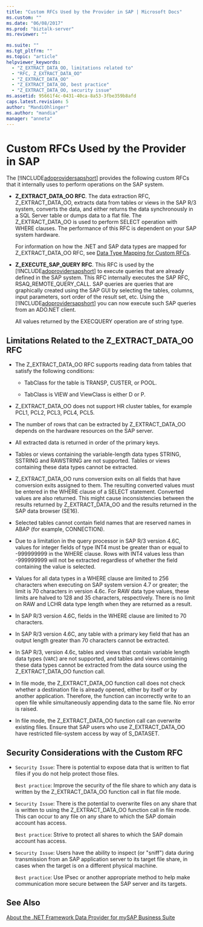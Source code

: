 ```yaml
---
title: "Custom RFCs Used by the Provider in SAP | Microsoft Docs"
ms.custom: ""
ms.date: "06/08/2017"
ms.prod: "biztalk-server"
ms.reviewer: ""

ms.suite: ""
ms.tgt_pltfrm: ""
ms.topic: "article"
helpviewer_keywords: 
  - "Z_EXTRACT_DATA_OO, limitations related to"
  - "RFC, Z_EXTRACT_DATA_OO"
  - "Z_EXTRACT_DATA_OO"
  - "Z_EXTRACT_DATA_OO, best practice"
  - "Z_EXTRACT_DATA_OO, security issue"
ms.assetid: 95661f4c-0431-40ca-8a53-3fbe359b8afd
caps.latest.revision: 5
author: "MandiOhlinger"
ms.author: "mandia"
manager: "anneta"
---
```

# Custom RFCs Used by the Provider in SAP
The [!INCLUDE[adoprovidersapshort](../../includes/adoprovidersapshort-md.md)] provides the following custom RFCs that it internally uses to perform operations on the SAP system.  
  
- **Z_EXTRACT_DATA_OO RFC**. The data extraction RFC, Z_EXTRACT_DATA_OO, extracts data from tables or views in the SAP R/3 system, converts the data, and either returns the data synchronously in a SQL Server table or dumps data to a flat file. The Z_EXTRACT_DATA_OO is used to perform SELECT operation with WHERE clauses. The performance of this RFC is dependent on your SAP system hardware.  
  
   For information on how the .NET and SAP data types are mapped for Z_EXTRACT_DATA_OO RFC, see [Data Type Mapping for Custom RFCs](../../adapters-and-accelerators/adapter-sap/data-type-mapping-for-custom-rfcs.md).  
  
- **Z_EXECUTE_SAP_QUERY RFC**. This RFC is used by the [!INCLUDE[adoprovidersapshort](../../includes/adoprovidersapshort-md.md)] to execute queries that are already defined in the SAP system. This RFC internally executes the SAP RFC, RSAQ_REMOTE_QUERY_CALL. SAP queries are queries that are graphically created using the SAP GUI by selecting the tables, columns, input parameters, sort order of the result set, etc. Using the [!INCLUDE[adoprovidersapshort](../../includes/adoprovidersapshort-md.md)] you can now execute such SAP queries from an ADO.NET client.  
  
   All values returned by the EXECQUERY operation are of string type.  
  
## Limitations Related to the Z_EXTRACT_DATA_OO RFC  
  
-   The Z_EXTRACT_DATA_OO RFC supports reading data from tables that satisfy the following conditions:  
  
    -   TabClass for the table is TRANSP, CUSTER, or POOL.  
  
    -   TabClass is VIEW and ViewClass is either D or P.  
  
-   Z_EXTRACT_DATA_OO does not support HR cluster tables, for example PCL1, PCL2, PCL3, PCL4, PCL5.  
  
-   The number of rows that can be extracted by Z_EXTRACT_DATA_OO depends on the hardware resources on the SAP server.  
  
-   All extracted data is returned in order of the primary keys.  
  
-   Tables or views containing the variable-length data types STRING, SSTRING and RAWSTRING are not supported. Tables or views containing these data types cannot be extracted.  
  
-   Z_EXTRACT_DATA_OO runs conversion exits on all fields that have conversion exits assigned to them. The resulting converted values must be entered in the WHERE clause of a SELECT statement. Converted values are also returned. This might cause inconsistencies between the results returned by Z_EXTRACT_DATA_OO and the results returned in the SAP data browser (SE16).  
  
-   Selected tables cannot contain field names that are reserved names in ABAP (for example, CONNECTION).  
  
-   Due to a limitation in the query processor in SAP R/3 version 4.6C, values for integer fields of type INT4 must be greater than or equal to -999999999 in the WHERE clause. Rows with INT4 values less than -999999999 will not be extracted regardless of whether the field containing the value is selected.  
  
-   Values for all data types in a WHERE clause are limited to 256 characters when executing on SAP system version 4.7 or greater; the limit is 70 characters in version 4.6c. For RAW data type values, these limits are halved to 128 and 35 characters, respectively. There is no limit on RAW and LCHR data type length when they are returned as a result.  
  
-   In SAP R/3 version 4.6C, fields in the WHERE clause are limited to 70 characters.  
  
-   In SAP R/3 version 4.6C, any table with a primary key field that has an output length greater than 70 characters cannot be extracted.  
  
-   In SAP R/3, version 4.6c, tables and views that contain variable length data types (`VARC`) are not supported, and tables and views containing these data types cannot be extracted from the data source using the Z_EXTRACT_DATA_OO function call.  
  
-   In file mode, the Z_EXTRACT_DATA_OO function call does not check whether a destination file is already opened, either by itself or by another application. Therefore, the function can incorrectly write to an open file while simultaneously appending data to the same file. No error is raised.  
  
-   In file mode, the Z_EXTRACT_DATA_OO function call can overwrite existing files. Ensure that SAP users who use Z_EXTRACT_DATA_OO have restricted file-system access by way of S_DATASET.  
  
## Security Considerations with the Custom RFC  
  
-   `Security Issue`: There is potential to expose data that is written to flat files if you do not help protect those files.  
  
     `Best practice`: Improve the security of the file share to which any data is written by the Z_EXTRACT_DATA_OO function call in flat file mode.  
  
-   `Security Issue`: There is the potential to overwrite files on any share that is written to using the Z_EXTRACT_DATA_OO function call in file mode. This can occur to any file on any share to which the SAP domain account has access.  
  
     `Best practice`: Strive to protect all shares to which the SAP domain account has access.  
  
-   `Security Issue`: Users have the ability to inspect (or "sniff") data during transmission from an SAP application server to its target file share, in cases when the target is on a different physical machine.  
  
     `Best practice`: Use IPsec or another appropriate method to help make communication more secure between the SAP server and its targets.  
  
## See Also  
 [About the .NET Framework Data Provider for mySAP Business Suite](../../adapters-and-accelerators/adapter-sap/about-the-net-framework-data-provider-for-mysap-business-suite.md)